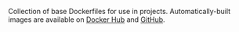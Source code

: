 
Collection of base Dockerfiles for use in projects. Automatically-built images
are available on [Docker Hub](https://hub.docker.com/u/implementing) and
[GitHub](https://github.com/directed-graph?tab=packages).

